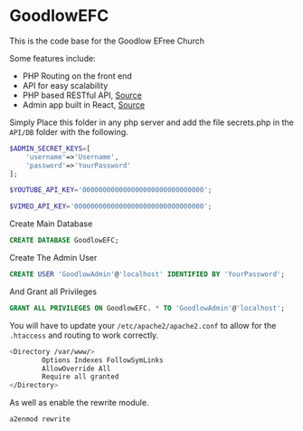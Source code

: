 # GoodlowEFC

This is the code base for the Goodlow EFree Church

Some features include:
- PHP Routing on the front end
- API for easy scalability
- PHP based RESTful API, [Source](https://github.com/OwenRempel/GoodlowEFC/blob/main/API/)
- Admin app built in React, [Source](https://github.com/OwenRempel/GoodlowAdmin)


Simply Place this folder in any php server and add the file secrets.php in the <code>API/DB</code> folder with the following.

```php
$ADMIN_SECRET_KEYS=[
    'username'=>'Username',
    'password'=>'YourPassword'
];

$YOUTUBE_API_KEY='000000000000000000000000000000';

$VIMEO_API_KEY='00000000000000000000000000000000';
```
Create Main Database
```SQL
CREATE DATABASE GoodlowEFC;
```
Create The Admin User
```SQL
CREATE USER 'GoodlowAdmin'@'localhost' IDENTIFIED BY 'YourPassword';
```
And Grant all Privileges
```SQL
GRANT ALL PRIVILEGES ON GoodlowEFC. * TO 'GoodlowAdmin'@'localhost';
```
You will have to update your <code>/etc/apache2/apache2.conf</code>
to allow for the <code>.htaccess</code> and routing to work correctly.

```bash
<Directory /var/www/>
        Options Indexes FollowSymLinks
        AllowOverride All
        Require all granted
</Directory>

```
As well as enable the rewrite module.

```bash
a2enmod rewrite
```
